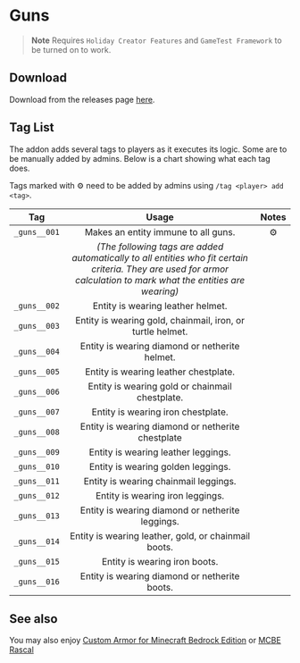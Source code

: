 # Guns

> **Note**
> Requires `Holiday Creator Features` and `GameTest Framework` to be turned on to work.

## Download

Download from the releases page [here][releases].

## Tag List

The addon adds several tags to players as it executes its logic.
Some are to be manually added by admins.
Below is a chart showing what each tag does.

Tags marked with ⚙️ need to be added by admins using `/tag <player> add <tag>`.

| Tag | Usage | Notes |
| :---: | :---: | :---: |
| `_guns__001` | Makes an entity immune to all guns. | ⚙️ |
| | *(The following tags are added automatically to all entities who fit certain criteria. They are used for armor calculation to mark what the entities are wearing)* |
| `_guns__002` | Entity is wearing leather helmet. |
| `_guns__003` | Entity is wearing gold, chainmail, iron, or turtle helmet. |
| `_guns__004` | Entity is wearing diamond or netherite helmet. |
| `_guns__005` | Entity is wearing leather chestplate. |
| `_guns__006` | Entity is wearing gold or chainmail chestplate. |
| `_guns__007` | Entity is wearing iron chestplate. |
| `_guns__008` | Entity is wearing diamond or netherite chestplate |
| `_guns__009` | Entity is wearing leather leggings. |
| `_guns__010` | Entity is wearing golden leggings. |
| `_guns__011` | Entity is wearing chainmail leggings. |
| `_guns__012` | Entity is wearing iron leggings. |
| `_guns__013` | Entity is wearing diamond or netherite leggings. |
| `_guns__014` | Entity is wearing leather, gold, or chainmail boots. |
| `_guns__015` | Entity is wearing iron boots. |
| `_guns__016` | Entity is wearing diamond or netherite boots. |

## See also

You may also enjoy [Custom Armor for Minecraft Bedrock Edition][mcbe-custom-armor] or [MCBE Rascal][mcbe-rascal]

[releases]: https://github.com/AdamRaichu/mcbe-guns/releases
[mcbe-custom-armor]: https://github.com/AdamRaichu/mcbe-custom-armor
[mcbe-rascal]: https://github.com/AdamRaichu/mcbe-rascal
